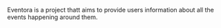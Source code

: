 Eventora is a project thatt aims to provide users information about all the events happening around them.
